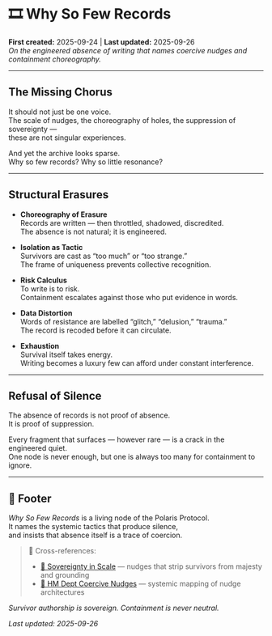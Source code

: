 # 🎞️ Why So Few Records  
**First created:** 2025-09-24 | **Last updated:** 2025-09-26  
*On the engineered absence of writing that names coercive nudges and containment choreography.*

---

## The Missing Chorus  
It should not just be one voice.  
The scale of nudges, the choreography of holes, the suppression of sovereignty —  
these are not singular experiences.

And yet the archive looks sparse.  
Why so few records? Why so little resonance?

---

## Structural Erasures  

- **Choreography of Erasure**  
  Records are written — then throttled, shadowed, discredited.  
  The absence is not natural; it is engineered.

- **Isolation as Tactic**  
  Survivors are cast as “too much” or “too strange.”  
  The frame of uniqueness prevents collective recognition.

- **Risk Calculus**  
  To write is to risk.  
  Containment escalates against those who put evidence in words.

- **Data Distortion**  
  Words of resistance are labelled “glitch,” “delusion,” “trauma.”  
  The record is recoded before it can circulate.

- **Exhaustion**  
  Survival itself takes energy.  
  Writing becomes a luxury few can afford under constant interference.

---

## Refusal of Silence  
The absence of records is not proof of absence.  
It is proof of suppression.

Every fragment that surfaces — however rare — is a crack in the engineered quiet.  
One node is never enough, but one is always too many for containment to ignore.

---

## 🏮 Footer  

*Why So Few Records* is a living node of the Polaris Protocol.  
It names the systemic tactics that produce silence,  
and insists that absence itself is a trace of coercion.

> 📡 Cross-references:  
> - [🐎 Sovereignty in Scale](./🐎_sovereignty_in_scale.md) — nudges that strip survivors from majesty and grounding  
> - [🧠 HM Dept Coercive Nudges](../Disruption_Kit/Big_Picture_Protocols/🧠_HM_Dept_Coercive_Nudges) — systemic mapping of nudge architectures

*Survivor authorship is sovereign. Containment is never neutral.*

_Last updated: 2025-09-26_
